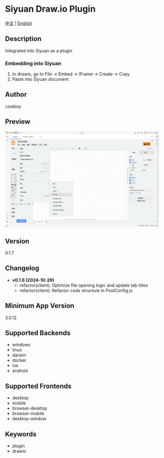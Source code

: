 
# Siyuan Draw.io Plugin

[中文](README_zh_CN.md) | [English](README.md)

## Description
Integrated into Siyuan as a plugin

### Embedding into Siyuan                                     
                                                              
1. In drawio, go to File -> Embed -> IFrame -> Create -> Copy 
2. Paste into Siyuan document   

## Author
cowboy

## Preview
![Preview](preview.png)

## Version
0.1.7

## Changelog
- **v0.1.6 (2024-10-29)**
  - refactor(client): Optimize file opening logic and update tab titles
  - refactor(client): Refactor code structure in PostConfig.js

## Minimum App Version
3.0.12

## Supported Backends
- windows
- linux
- darwin
- docker
- ios
- android

## Supported Frontends
- desktop
- mobile
- browser-desktop
- browser-mobile
- desktop-window

## Keywords
- plugin
- drawio